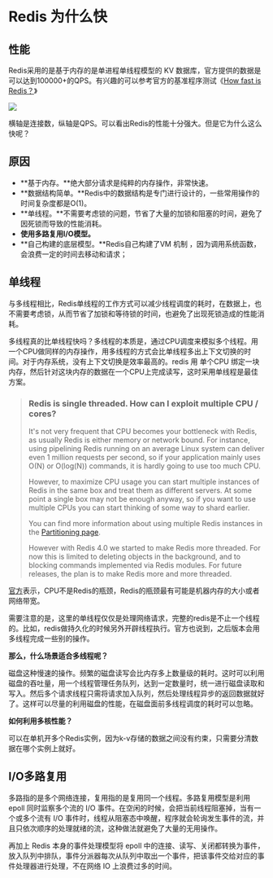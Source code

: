 # Redis 为什么快

## 性能

Redis采用的是基于内存的是单进程单线程模型的 KV 数据库，官方提供的数据是可以达到100000+的QPS。有兴趣的可以参考官方的基准程序测试《[How fast is Redis？](https://redis.io/topics/benchmarks)》

![](https://s3.ax1x.com/2021/02/07/yNlgDf.png)

横轴是连接数，纵轴是QPS。可以看出Redis的性能十分强大。但是它为什么这么快呢？

## 原因

- **基于内存。**绝大部分请求是纯粹的内存操作，非常快速。
- **数据结构简单。**Redis中的数据结构是专门进行设计的，一些常用操作的时间复杂度都是O(1)。
- **单线程。**不需要考虑锁的问题，节省了大量的加锁和阻塞的时间，避免了因死锁而导致的性能消耗。
- **使用多路复用I/O模型。**
- **自己构建的底层模型。**Redis自己构建了VM 机制 ，因为调用系统函数，会浪费一定的时间去移动和请求；

## 单线程 

与多线程相比，Redis单线程的工作方式可以减少线程调度的耗时，在数据上，也不需要考虑锁，从而节省了加锁和等待锁的时间，也避免了出现死锁造成的性能消耗。

多线程真的比单线程快吗？多线程的本质是，通过CPU调度来模拟多个线程。用一个CPU做同样的内存操作，用多线程的方式会比单线程多出上下文切换的时间。对于内存系统，没有上下文切换是效率最高的。redis 用 单个CPU 绑定一块内存，然后针对这块内存的数据在一个CPU上完成读写，这时采用单线程是最佳方案。

> ### Redis is single threaded. How can I exploit multiple CPU / cores?
>
> It's not very frequent that CPU becomes your bottleneck with Redis, as usually Redis is either memory or network bound. For instance, using pipelining Redis running on an average Linux system can deliver even 1 million requests per second, so if your application mainly uses O(N) or O(log(N)) commands, it is hardly going to use too much CPU.
>
> However, to maximize CPU usage you can start multiple instances of Redis in the same box and treat them as different servers. At some point a single box may not be enough anyway, so if you want to use multiple CPUs you can start thinking of some way to shard earlier.
>
> You can find more information about using multiple Redis instances in the [Partitioning page](https://redis.io/topics/partitioning).
>
> However with Redis 4.0 we started to make Redis more threaded. For now this is limited to deleting objects in the background, and to blocking commands implemented via Redis modules. For future releases, the plan is to make Redis more and more threaded.

[官方](https://redis.io/topics/faq)表示，CPU不是Redis的瓶颈，Redis的瓶颈最有可能是机器内存的大小或者网络带宽。

需要注意的是，这里的单线程仅仅是处理网络请求，完整的redis是不止一个线程的。比如，redis做持久化的时候另外开辟线程执行。官方也说到，之后版本会用多线程完成一些别的操作。

**那么，什么场景适合多线程呢？**

磁盘这种慢速的操作。频繁的磁盘读写会比内存多上数量级的耗时。这时可以利用磁盘的吞吐量，用一个线程管理任务队列，达到一定数量时，统一进行磁盘读取和写入。然后多个请求线程只需将请求加入队列，然后处理线程异步的返回数据就好了。这样可以尽量的利用磁盘的性能，在磁盘面前多线程调度的耗时可以忽略。

**如何利用多核性能？**

可以在单机开多个Redis实例，因为k-v存储的数据之间没有约束，只需要分清数据在哪个实例上就好。

## I/O多路复用

多路指的是多个网络连接，复用指的是复用同一个线程。多路复用模型是利用 epoll 同时监察多个流的 I/O 事件。在空闲的时候，会把当前线程阻塞掉，当有一个或多个流有 I/O 事件时，线程从阻塞态中唤醒，程序就会轮询发生事件的流，并且只依次顺序的处理就绪的流，这种做法就避免了大量的无用操作。

再加上 Redis 本身的事件处理模型将 epoll 中的连接、读写、关闭都转换为事件，放入队列中排队，事件分派器每次从队列中取出一个事件，把该事件交给对应的事件处理器进行处理，不在网络 IO 上浪费过多的时间。


